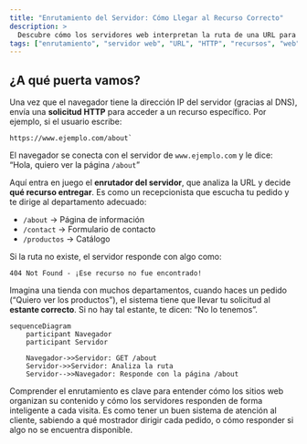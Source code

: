 ```yaml
---
title: "Enrutamiento del Servidor: Cómo Llegar al Recurso Correcto"
description: >
  Descubre cómo los servidores web interpretan la ruta de una URL para entregar el recurso adecuado. Esta lección explica el enrutamiento de solicitudes en el servidor con una analogía clara y diagramas para visualizar el proceso.
tags: ["enrutamiento", "servidor web", "URL", "HTTP", "recursos", "web"]
---
```


## ¿A qué puerta vamos?

Una vez que el navegador tiene la dirección IP del servidor (gracias al DNS), envía una **solicitud HTTP** para acceder a un recurso específico. Por ejemplo, si el usuario escribe:

```text
https://www.ejemplo.com/about`
```
El navegador se conecta con el servidor de `www.ejemplo.com` y le dice: “Hola, quiero ver la página `/about`”

Aquí entra en juego el **enrutador del servidor**, que analiza la URL y decide **qué recurso entregar**. Es como un recepcionista que escucha tu pedido y te dirige al departamento adecuado:

- `/about` → Página de información
- `/contact` → Formulario de contacto
- `/productos` → Catálogo

Si la ruta no existe, el servidor responde con algo como:

```text
404 Not Found - ¡Ese recurso no fue encontrado!
```

Imagina una tienda con muchos departamentos, cuando haces un pedido (“Quiero ver los productos”), el sistema tiene que llevar tu solicitud al **estante correcto**. Si no hay tal estante, te dicen: “No lo tenemos”.


```mermaid
sequenceDiagram
    participant Navegador
    participant Servidor

    Navegador->>Servidor: GET /about
    Servidor->>Servidor: Analiza la ruta
    Servidor-->>Navegador: Responde con la página /about
```

Comprender el enrutamiento es clave para entender cómo los sitios web organizan su contenido y cómo los servidores responden de forma inteligente a cada visita. Es como tener un buen sistema de atención al cliente, sabiendo a qué mostrador dirigir cada pedido, o cómo responder si algo no se encuentra disponible.